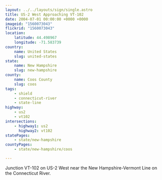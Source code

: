 ```yaml
---
layout: ../../layouts/sign/single.astro
title: US-2 West Approaching VT-102
date: 2004-07-01 00:00:00 +0000 +0000
imageid: "1560073043"
flickrid: "1560073043"
location:
    latitude: 44.498967
    longitude: -71.583739
country:
    name: United States
    slug: united-states
state:
    name: New Hampshire
    slug: new-hampshire
county:
    name: Coos County
    slug: coos
tags:
    - shield
    - connecticut-river
    - state-line
highway:
    - us2
    - vt102
intersections:
    - highway1: us2
      highway2: vt102
statePages:
    - state/new-hampshire
countyPages:
    - state/new-hampshire/coos

---
```

Junction VT-102 on US-2 West near the New Hampshire-Vermont Line on the Connecticut River.